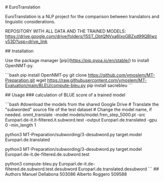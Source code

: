 \# EuroTranslation

EuroTranslation is a NLP project for the comparison between translators
and linguistic considerations.

REPOSITORY WITH ALL DATA AND THE TRAINED MODELS:
https://drive.google.com/drive/folders/15ST_GbtQNVxa6lxoGBZxd99QBIwzy53D?usp=drive_link

\## Installation

Use the package manager \[pip\](https://pip.pypa.io/en/stable/) to
install OpenNMT-py.

\`\`\`bash pip install OpenNMT-py git clone
https://github.com/ymoslem/MT-Preparation.git wget
https://raw.githubusercontent.com/ymoslem/MT-Evaluation/main/BLEU/compute-bleu.py
pip install sacrebleu \`\`\`

\## Usage \### calculation of BLUE score of a trained model

\`\`\`bash #download the models from the shared Google Drive \#
Translate the \"subworded\" source file of the test dataset \# Change
the model name, if needed. onmt_translate -model
models/model.fren_step_5000.pt -src
Europarl.de-it.it-filtered.it.subword.test -output
Europarl.de.translated -gpu 0 -min_length 1

python3 MT-Preparation/subwording/3-desubword.py target.model
Europarl.de.translated

python3 MT-Preparation/subwording/3-desubword.py target.model
Europarl.de-it.de-filtered.de.subword.test

python3 compute-bleu.py
Europarl.de-it.de-filtered.de.subword.test.desubword
Europarl.de.translated.desubword \`\`\` \## Authors Manuel Dellabona
503086 Alberto Roggero 509588
